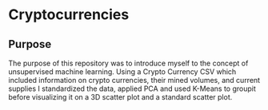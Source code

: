 # Cryptocurrencies
## Purpose
The purpose of this repository was to introduce myself to the concept of unsupervised machine learning.  Using a Crypto Currency CSV which included information on crypto currencies, their mined volumes, and current supplies I standardized the data, applied PCA and used K-Means to groupit before visualizing it on a 3D scatter plot and a standard scatter plot.
